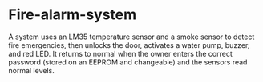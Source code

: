# Fire-alarm-system
A system uses an LM35 temperature sensor and a smoke sensor to detect fire emergencies, then unlocks the door, activates a water pump, buzzer, and red LED. It returns to normal when the owner enters the correct password (stored on an EEPROM and changeable) and the sensors read normal levels.

